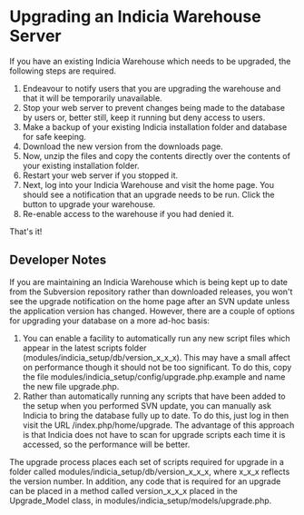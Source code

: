 # Upgrading an Indicia Warehouse Server #

If you have an existing Indicia Warehouse which needs to be upgraded, the following steps are required.

  1. Endeavour to notify users that you are upgrading the warehouse and that it will be temporarily unavailable.
  1. Stop your web server to prevent changes being made to the database by users or, better still, keep it running but deny access to users.
  1. Make a backup of your existing Indicia installation folder and database for safe keeping.
  1. Download the new version from the downloads page.
  1. Now, unzip the files and copy the contents directly over the contents of your existing installation folder.
  1. Restart your web server if you stopped it.
  1. Next, log into your Indicia Warehouse and visit the home page. You should see a notification that an upgrade needs to be run. Click the button to upgrade your warehouse.
  1. Re-enable access to the warehouse if you had denied it.

That's it!

## Developer Notes ##

If you are maintaining an Indicia Warehouse which is being kept up to date from the Subversion repository rather than downloaded releases, you won't see the upgrade notification on the home page after an SVN update unless the application version has changed. However, there are a couple of options for upgrading your database on a more ad-hoc basis:
  1. You can enable a facility to automatically run any new script files which appear in the latest scripts folder (modules/indicia\_setup/db/version\_x\_x\_x). This may have a small affect on performance though it should not be too significant. To do this, copy the file modules/indicia\_setup/config/upgrade.php.example and name the new file upgrade.php.
  1. Rather than automatically running any scripts that have been added to the setup when you performed SVN update, you can manually ask Indicia to bring the database fully up to date. To do this, just log in then visit the URL /index.php/home/upgrade. The advantage of this approach is that Indicia does not have to scan for upgrade scripts each time it is accessed, so the performance will be better.

The upgrade process places each set of scripts required for upgrade in a folder called modules/indicia\_setup/db/version\_x\_x\_x, where x\_x\_x reflects the version number. In addition, any code that is required for an upgrade can be placed in a method called version\_x\_x\_x placed in the Upgrade\_Model class, in modules/indicia\_setup/models/upgrade.php.